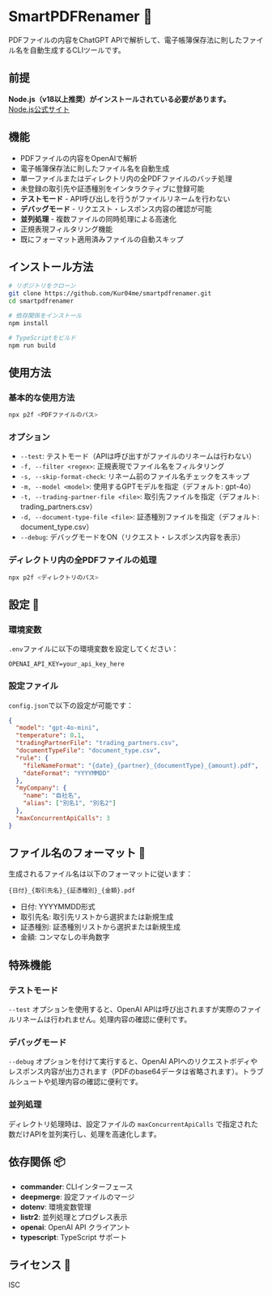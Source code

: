 # SmartPDFRenamer 🚀

PDFファイルの内容をChatGPT APIで解析して、電子帳簿保存法に則したファイル名を自動生成するCLIツールです。

## 前提

**Node.js（v18以上推奨）がインストールされている必要があります。**  
[Node.js公式サイト](https://nodejs.org/)

## 機能

- PDFファイルの内容をOpenAIで解析
- 電子帳簿保存法に則したファイル名を自動生成
- 単一ファイルまたはディレクトリ内の全PDFファイルのバッチ処理
- 未登録の取引先や証憑種別をインタラクティブに登録可能
- **テストモード** - API呼び出しを行うがファイルリネームを行わない
- **デバッグモード** - リクエスト・レスポンス内容の確認が可能
- **並列処理** - 複数ファイルの同時処理による高速化
- 正規表現フィルタリング機能
- 既にフォーマット適用済みファイルの自動スキップ

## インストール方法

```bash
# リポジトリをクローン
git clone https://github.com/Kur04me/smartpdfrenamer.git
cd smartpdfrenamer

# 依存関係をインストール
npm install

# TypeScriptをビルド
npm run build
```

## 使用方法

### 基本的な使用方法

```bash
npx p2f <PDFファイルのパス>
```

### オプション

- `--test`: テストモード（APIは呼び出すがファイルのリネームは行わない）
- `-f, --filter <regex>`: 正規表現でファイル名をフィルタリング
- `-s, --skip-format-check`: リネーム前のファイル名チェックをスキップ
- `-m, --model <model>`: 使用するGPTモデルを指定（デフォルト: gpt-4o）
- `-t, --trading-partner-file <file>`: 取引先ファイルを指定（デフォルト: trading_partners.csv）
- `-d, --document-type-file <file>`: 証憑種別ファイルを指定（デフォルト: document_type.csv）
- `--debug`: デバッグモードをON（リクエスト・レスポンス内容を表示）

### ディレクトリ内の全PDFファイルの処理

```bash
npx p2f <ディレクトリのパス>
```

## 設定 🔧

### 環境変数

`.env`ファイルに以下の環境変数を設定してください：

```
OPENAI_API_KEY=your_api_key_here
```

### 設定ファイル

`config.json`で以下の設定が可能です：

```json
{
  "model": "gpt-4o-mini",
  "temperature": 0.1,
  "tradingPartnerFile": "trading_partners.csv",
  "documentTypeFile": "document_type.csv",
  "rule": {
    "fileNameFormat": "{date}_{partner}_{documentType}_{amount}.pdf",
    "dateFormat": "YYYYMMDD"
  },
  "myCompany": {
    "name": "自社名",
    "alias": ["別名1", "別名2"]
  },
  "maxConcurrentApiCalls": 3
}
```

## ファイル名のフォーマット 📝

生成されるファイル名は以下のフォーマットに従います：

```
{日付}_{取引先名}_{証憑種別}_{金額}.pdf
```

- 日付: YYYYMMDD形式
- 取引先名: 取引先リストから選択または新規生成
- 証憑種別: 証憑種別リストから選択または新規生成
- 金額: コンマなしの半角数字

## 特殊機能

### テストモード
`--test` オプションを使用すると、OpenAI APIは呼び出されますが実際のファイルリネームは行われません。処理内容の確認に便利です。

### デバッグモード
`--debug` オプションを付けて実行すると、OpenAI APIへのリクエストボディやレスポンス内容が出力されます（PDFのbase64データは省略されます）。トラブルシュートや処理内容の確認に便利です。

### 並列処理
ディレクトリ処理時は、設定ファイルの `maxConcurrentApiCalls` で指定された数だけAPIを並列実行し、処理を高速化します。

## 依存関係 📦

- **commander**: CLIインターフェース
- **deepmerge**: 設定ファイルのマージ
- **dotenv**: 環境変数管理
- **listr2**: 並列処理とプログレス表示
- **openai**: OpenAI API クライアント
- **typescript**: TypeScript サポート

## ライセンス 📄

ISC 
